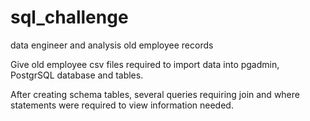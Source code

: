 # sql_challenge
data engineer and analysis old employee records

Give old employee csv files required to import data into pgadmin, PostgrSQL
database and tables.

After creating schema tables, several queries requiring join and where statements were 
required to view information needed.

